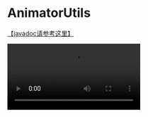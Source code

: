 # AnimatorUtils

[【javadoc请参考这里】](https://rubintry.github.io/AnimatorUtils/cn/rubintry/animate/AnimateUtils.html)


![效果展示](https://rubintry.github.io/AnimatorUtils/demo.mp4)